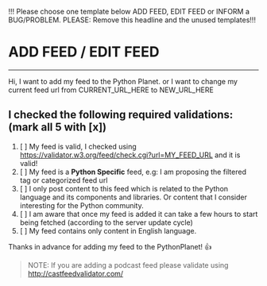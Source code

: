 !!! Please choose one template below ADD FEED, EDIT FEED or INFORM a BUG/PROBLEM.
PLEASE: Remove this headline and the unused templates!!!


# ADD FEED / EDIT FEED
-------------------------------------------------------------------------------

Hi, I want to add my feed to the Python Planet. or I want to change my current feed url from CURRENT_URL_HERE to NEW_URL_HERE

## I checked the following required validations: (mark all 5 with [x])

1. [ ] My feed is valid, I checked using https://validator.w3.org/feed/check.cgi?url=MY_FEED_URL and it is valid!
2. [ ] My feed is a **Python Specific** feed, e.g: I am proposing the filtered tag or categorized feed url
3. [ ] I only post content to this feed which is related to the Python language and its components and libraries. Or content that I consider interesting for the Python community.
4. [ ] I am aware that once my feed is added it can take a few hours to start being fetched (according to the server update cycle)
5. [ ] My feed contains only content in English language.

Thanks in advance for adding my feed to the PythonPlanet! :+1:

> NOTE: If you are adding a podcast feed please validate using http://castfeedvalidator.com/


